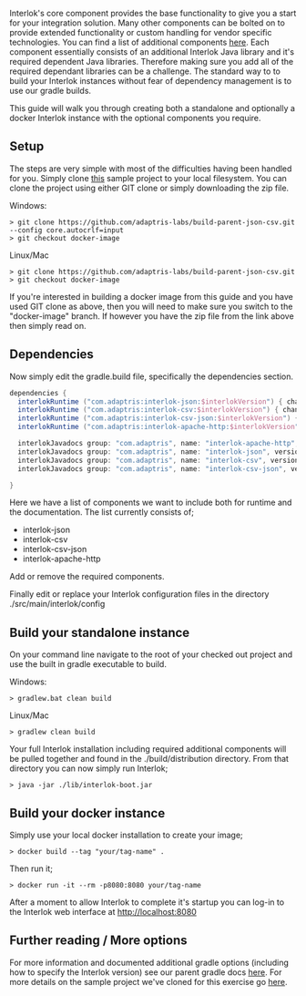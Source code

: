 Interlok's core component provides the base functionality to give you a start for your integration solution.  Many other components can be bolted on to provide extended functionality or custom handling for vendor specific technologies.  You can find a list of additional components [here](/pages/user-guide/adapter-optional-components).
Each component essentially consists of an additional Interlok Java library and it's required dependent Java libraries.  Therefore making sure you add all of the required dependant libraries can be a challenge.  The standard way to to build your Interlok instances without fear of dependency management is to use our gradle builds.

This guide will walk you through creating both a standalone and optionally a docker Interlok instance with the optional components you require.

## Setup

The steps are very simple with most of the difficulties having been handled for you.  Simply clone [this](https://github.com/adaptris-labs/build-parent-json-csv/tree/docker-image) sample project to your local filesystem.   You can clone the project using either GIT clone or simply downloading the zip file.

Windows:
```
> git clone https://github.com/adaptris-labs/build-parent-json-csv.git --config core.autocrlf=input
> git checkout docker-image
```
Linux/Mac
```
> git clone https://github.com/adaptris-labs/build-parent-json-csv.git
> git checkout docker-image
```

If you're interested in building a docker image from this guide and you have used GIT clone as above, then you will need to make sure you switch to the "docker-image" branch.  If however you have the zip file from the link above then simply read on.

## Dependencies

Now simply edit the gradle.build file, specifically the dependencies section.

```groovy
dependencies {
  interlokRuntime ("com.adaptris:interlok-json:$interlokVersion") { changing=true }
  interlokRuntime ("com.adaptris:interlok-csv:$interlokVersion") { changing=true }
  interlokRuntime ("com.adaptris:interlok-csv-json:$interlokVersion") { changing=true }
  interlokRuntime ("com.adaptris:interlok-apache-http:$interlokVersion") { changing=true }

  interlokJavadocs group: "com.adaptris", name: "interlok-apache-http", version: "$interlokVersion", classifier: "javadoc", changing: true, transitive: false
  interlokJavadocs group: "com.adaptris", name: "interlok-json", version: "$interlokVersion", classifier: "javadoc", changing: true, transitive: false
  interlokJavadocs group: "com.adaptris", name: "interlok-csv", version: "$interlokVersion", classifier: "javadoc", changing: true, transitive: false
  interlokJavadocs group: "com.adaptris", name: "interlok-csv-json", version: "$interlokVersion", classifier: "javadoc", changing: true, transitive: false

}
```
Here we have a list of components we want to include both for runtime and the documentation.   The list currently consists of;
 - interlok-json
 - interlok-csv
 - interlok-csv-json
 - interlok-apache-http

Add or remove the required components.

Finally edit or replace your Interlok configuration files in the directory ./src/main/interlok/config

## Build your standalone instance

On your command line navigate to the root of your checked out project and use the built in gradle executable to build.

Windows:
```
> gradlew.bat clean build
```
Linux/Mac
```
> gradlew clean build
```
Your full Interlok installation including required additional components will be pulled together and found in the ./build/distribution directory.  From that directory you can now simply run Interlok;
```
> java -jar ./lib/interlok-boot.jar
```

## Build your docker instance

Simply use your local docker installation to create your image;
```
> docker build --tag "your/tag-name" .
```
Then run it;
```
> docker run -it --rm -p8080:8080 your/tag-name
```
After a moment to allow Interlok to complete it's startup you can log-in to the Interlok web interface at [http://localhost:8080](http://localhost:8080)

## Further reading / More options

For more information and documented additional gradle options (including how to specify the Interlok version) see our parent gradle docs [here](https://github.com/adaptris-labs/interlok-build-parent).
For more details on the sample project we've cloned for this exercise go [here](https://github.com/adaptris-labs/build-parent-json-csv/tree/docker-image).